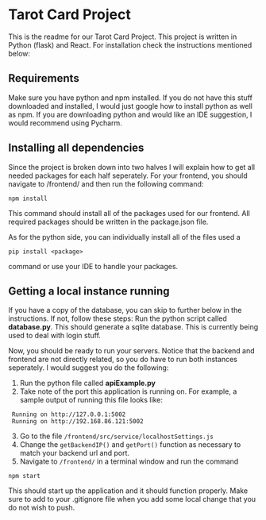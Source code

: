 # Tarot Card Project

This is the readme for our Tarot Card Project. This project is written in Python (flask) and React. For installation check the instructions mentioned below:

## Requirements

Make sure you have python and npm installed. If you do not have this stuff downloaded and installed, I would just google how to install python as well as npm. If you are downloading python and would like an IDE suggestion, I would recommend using Pycharm. 

## Installing all dependencies

Since the project is broken down into two halves I will explain how to get all needed packages for each half seperately. For your frontend, you should navigate to /frontend/ and then run the following command: 
````
npm install
````
This command should install all of the packages used for our frontend. All required packages should be written in the package.json file.

As for the python side, you can individually install all of the files used a 
````
pip install <package>
````
command or use your IDE to handle your packages. 

## Getting a local instance running

If you have a copy of the database, you can skip to further below in the instructions. If not, follow these steps:
Run the python script called **database.py**. This should generate a sqlite database. This is currently being used to deal with login stuff. 

Now, you should be ready to run your servers. Notice that the backend and frontend are not directly related, so you do have to run both instances seperately. I would suggest you do the following:

  1. Run the python file called **apiExample.py**
  2. Take note of the port this application is running on. For example, a sample output of running this file looks like:
 ````
  Running on http://127.0.0.1:5002
  Running on http://192.168.86.121:5002
 ````
  3. Go to the file ```/frontend/src/service/localhostSettings.js```
  4. Change the ```getBackendIP()``` and ```getPort()``` function as necessary to match your backend url and port.
  5. Navigate to ```/frontend/``` in a terminal window and run the command
````
npm start
````
This should start up the application and it should function properly. Make sure to add to your .gitignore file when you add some local change that you do not wish to push.
